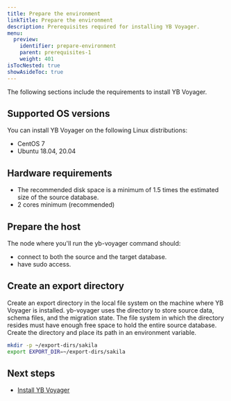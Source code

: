 ```yaml
---
title: Prepare the environment
linkTitle: Prepare the environment
description: Prerequisites required for installing YB Voyager.
menu:
  preview:
    identifier: prepare-environment
    parent: prerequisites-1
    weight: 401
isTocNested: true
showAsideToc: true
---
```


The following sections include the requirements to install YB Voyager.

## Supported OS versions

You can install YB Voyager on the following Linux distributions:

- CentOS 7
- Ubuntu 18.04, 20.04

## Hardware requirements

- The recommended disk space is a minimum of 1.5 times the estimated size of the source database.
- 2 cores minimum (recommended)

## Prepare the host

The node where you'll run the yb-voyager command should:

- connect to both the source and the target database.
- have sudo access.

## Create an export directory

Create an export directory in the local file system on the machine where YB Voyager is installed. yb-voyager uses the directory to store source data, schema files, and the migration state. The file system in which the directory resides must have enough free space to hold the entire source database. Create the directory and place its path in an environment variable.

```sh
mkdir -p ~/export-dirs/sakila
export EXPORT_DIR=~/export-dirs/sakila
```

## Next steps

- [Install YB Voyager]()

